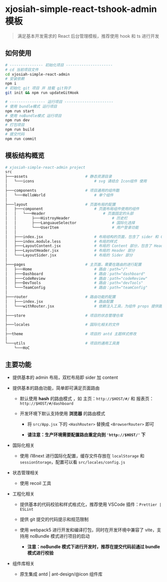 # xjosiah-simple-react-tshook-admin 模板

> 满足基本开发需求的 React 后台管理模板，推荐使用 hook 和 ts 进行开发

## 如何使用

```bash
# --------------- 初始化项目 ---------------------
# cd 当前项目文件
cd xjosiah-simple-react-admin
# 安装依赖
npm i
# 初始化 git 项目 并 挂载 git钩子
git init && npm run updateGitHook

# ---------------- 运行项目 ----------------------
# 使用 bundle模式 运行项目
npm run start
# 使用 noBundle模式 运行项目
npm run dev
# 打包项目
npm run build
# 提交代码
npm run commit
```

## 模板结构概览

```BASH
# xjosiah-simple-react-admin project
src
├───assets                          # 静态资源目录
│   └───icons                           # svg 请结合 Icon组件 使用
│
├───components                      # 项目通用的组件酷
│   └───HelloWorld                      # 单个组件
│
├───layout                          # 页面布局的配置
│   ├───component                       # 页面布局组件使用的组件
│   │   └───Header                          # 页面固定的头部
│   │       ├───HistroyHeader                   # 历史栏
│   │       ├───LanguaueSelector                # 国际化选择
│   │       └───UserItem                        # 用户登录功能
│   │
│   ├───index.jsx                       # 布局结构的页面，包含了 sider 和 Content
│   ├───index.module.less               # 布局的样式
│   ├───LayoutContent.jsx               # 布局的 Content 部分，包含了 Header 和 RouterContent
│   ├───LayoutHeader.jsx                # 布局的 Header 部分
│   └───LayoutSider.jsx                 # 布局的 Sider 部分
│
├───pages                           # 主页面，需要在路由的进行配置
│   ├───Home                            # 路由：path="/"
│   ├───Dashboard                       # 路由：path="dashboard"
│   ├───CodeReview                      # 路由：path="codeReview"
│   ├───DevTools                        # 路由：path="devTools"
│   └───TeamConfig                      # 路由：path="teamConfig"
│
├───router                          # 路由功能的配置
│   ├───index.jsx                       # 路由配置
│   └───withRouter.jsx                  # 依赖注入工具，为组件 props 提供路由的工具
│
├───store                           # 项目的状态管理仓库
│
├───locales                         # 国际化相关的文件
│
├──theme                            # 项目的 antd 主题样式修改
│
└───utils                           # 项目的通用工具类
    └───HoC
```

## 主要功能

- 提供基本的 admin 布局，双栏布局即 sider 加 content

- 提供基本的路由功能，简单即可满足页面路由

  - 默认使用 **hash** 的路由模式 ，如 主页：`http://$HOST/#/` 和 报表页：`http://$HOST/#/dashboard`

  - 开发环境下默认支持使用 **浏览器** 的路由模式

    - 将 `src/App.jsx` 下的 `<HashRouter>` 替换成 `<BrowserRouter>` 即可

    - **请注意：生产环境需要配置路由重定向到 `'http://$HOST/'` 下**

- 国际化相关

  - 使用 i18next 进行国际化配置，缓存文件存放在 `localStorage` 和 `sessionStorage`，配置可以看 `src/locales/config.js`

- 状态管理相关

  - 使用 recoil 工具

- 工程化相关

  - 提供基本的代码校验和样式格式化，推荐使用 VSCode 插件：`Prettier | ESLint `

  - 提供 git 提交的代码提示和规范限制

  - 使用 webpack5 进行开发和编译打包，同时在开发环境中兼容了 vite，支持用 noBundle 模式进行项目的启动
    - **注意：noBundle 模式下进行开发时，推荐在提交代码前通过 bundle 模式进行校验**

- 组件库相关

  - 原生集成 antd | ant-design/@icon 组件库
